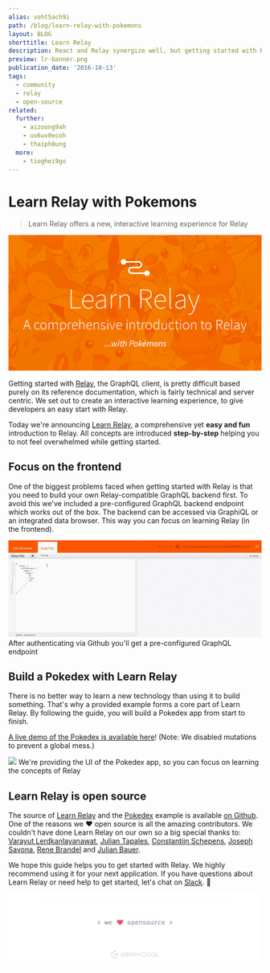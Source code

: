 ```yaml
---
alias: voht5ach9i
path: /blog/learn-relay-with-pokemons
layout: BLOG
shorttitle: Learn Relay
description: React and Relay synergize well, but getting started with Relay can be tricky. Catch pokemons and learn how to use Facebook's GraphQL client Relay.
preview: lr-banner.png
publication_date: '2016-10-13'
tags:
  - community
  - relay
  - open-source
related:
  further:
    - aizoong9ah
    - uo6uv0ecoh
    - thaiph8ung
  more:
    - tioghei9go
---
```


# Learn Relay with Pokemons

> Learn Relay offers a new, interactive learning experience for Relay

![](lr-banner.png)

Getting started with [Relay](https://facebook.github.io/relay/), the GraphQL
client, is pretty difficult based purely on its reference documentation, which
is fairly technical and server centric. We set out to create an interactive
learning experience, to give developers an easy start with Relay.

Today we're announcing [Learn Relay](https://learnrelay.org/), a comprehensive
yet **easy and fun** introduction to Relay. All concepts are introduced **step-by-step** helping you to not feel overwhelmed while getting started.

## Focus on the frontend

One of the biggest problems faced when getting started with Relay is that you
need to build your own Relay-compatible GraphQL backend first. To avoid this
we've included a pre-configured GraphQL backend endpoint which works out of the
box. The backend can be accessed via GraphiQL or an integrated data browser.
This way you can focus on learning Relay (in the frontend).

![](./lr-databrowser.gif)
<span class="figcaption_hack">After authenticating via Github you'll get a pre-configured GraphQL endpoint</span>

## Build a Pokedex with Learn Relay

There is no better way to learn a new technology than using it to build
something. That's why a provided example forms a core part of Learn Relay. By
following the guide, you will build a Pokedex app from start to finish.

[A live demo of the Pokedex is available here](http://demo.learnrelay.org/)!
(Note: We disabled mutations to prevent a global mess.)

![](./lr-demo.gif)
<span class="figcaption_hack">We're providing the UI of the Pokedex app, so you can focus on learning the
concepts of Relay</span>

## Learn Relay is open source

The source of [Learn Relay](https://github.com/learnrelay/learnrelay) and the
[Pokedex](https://github.com/learnrelay/pokedex) example is available [on Github](https://github.com/learnrelay). One of the reasons we ❤️ open source is all the amazing contributors. We couldn't have done Learn Relay on our own so a
big special thanks to: [Varayut Lerdkanlayanawat](https://github.com/lvarayut),
[Julian Tapales](https://github.com/JulianTapales), [Constantijn
Schepens](https://github.com/ram535ii), [Joseph
Savona](https://github.com/josephsavona), [Rene Brandel](http://brene/) and
[Julian Bauer](https://github.com/julianbauer).

We hope this guide helps you to get started with Relay. We highly recommend
using it for your next application. If you have questions about Learn Relay or
need help to get started, let's chat on [Slack](http://slack.graph.cool/). 🙌

![](../open-source-banner.png)
